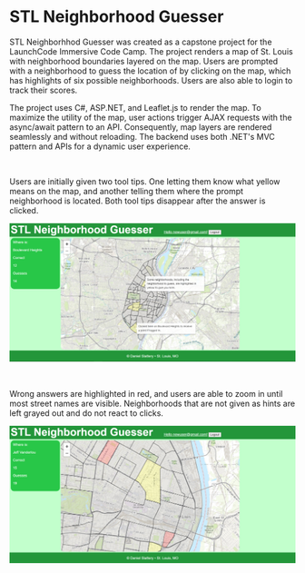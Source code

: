 # STL Neighborhood Guesser

STL Neighborhhod Guesser was created as a capstone project for the LaunchCode Immersive Code Camp.  The project renders a map of St. Louis with neighborhood boundaries layered on the map.  Users are prompted with a neighborhood to guess the location of by clicking on the map, which has highlights of six possible neighborhoods.  Users are also able to login to track their scores. 

The project uses C#, ASP.NET, and Leaflet.js to render the map.  To maximize the utility of the map, user actions trigger AJAX requests with the async/await pattern to an API.  Consequently, map layers are rendered seamlessly and without reloading.  The backend uses both .NET's MVC pattern and APIs for a dynamic user experience.  

<br/>

Users are initially given two tool tips.  One letting them know what yellow means on the map, and another telling them where the prompt neighborhood is located.  Both tool tips disappear after the answer is clicked.

![Appearance of project on Login](https://github.com/danielcslattery/STL-Neighborhood-Guesser/blob/a4213ff674c766a04d063b8df4ee5de404523d04/Project%20Images/NeighborhoodGuesserWithInstructions.png)

<br/>

Wrong answers are highlighted in red, and users are able to zoom in until most street names are visible.  Neighborhoods that are not given as hints are left grayed out and do not react to clicks.  

![Appearance of project when zoomed](https://github.com/danielcslattery/STL-Neighborhood-Guesser/blob/a4213ff674c766a04d063b8df4ee5de404523d04/Project%20Images/NeighborhoodGuesserZoomed.PNG)
